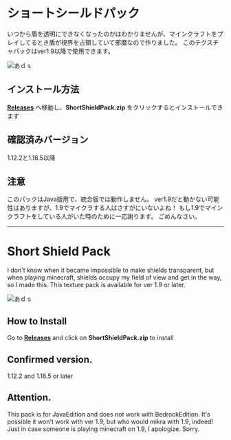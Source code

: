 # ショートシールドパック

いつから盾を透明にできなくなったのかはわかりませんが、マインクラフトをプレイしてるとき盾が視界を占領していて邪魔なので作りました。 このテクスチャパックはver1.9以降で使用できます。

![あｄｓ](https://user-images.githubusercontent.com/111694293/188747584-6869981b-9b05-4f79-b7b1-08dfb9a37081.png)



## インストール方法

**[Releases](https://github.com/4aAru/short-shield-pack/releases)** へ移動し、**ShortShieldPack.zip** をクリックするとインストールできます


## 確認済みバージョン

1.12.2と1.16.5以降

## 注意

このパックはJava版用で、統合版では動作しません。
ver1.9だと動かない可能性はありますが、1.9でマイクラする人はさすがにいないよね！ 
もし1.9でマインクラフトをしている人がいた時のために一応謝ります。 ごめんなさい。

-----

# Short Shield Pack

I don't know when it became impossible to make shields transparent, but when playing minecraft, shields occupy my field of view and get in the way, so I made this.
This texture pack is available for ver 1.9 or later.

![あｄｓ](https://user-images.githubusercontent.com/111694293/188747603-54962f91-55e7-45c2-9997-a2cef1d21603.png)



## How to Install

Go to **[Releases](https://github.com/4aAru/short-shield-pack/releases)** and click on **ShortShieldPack.zip** to install

## Confirmed version.

1.12.2 and 1.16.5 or later

## Attention.

This pack is for JavaEdition and does not work with BedrockEdition.
It's possible it won't work with ver 1.9, but who would mikra with 1.9, indeed!
Just in case someone is playing minecraft on 1.9, I apologize.
Sorry.
